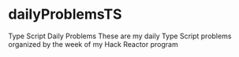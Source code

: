 # dailyProblemsTS
Type Script Daily Problems
These are my daily Type Script problems organized by the week of my Hack Reactor program
